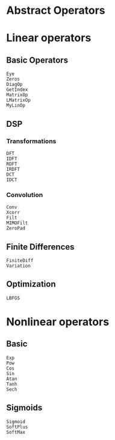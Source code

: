 # Abstract Operators

# Linear operators

## Basic Operators 

```@docs
Eye
Zeros
DiagOp
GetIndex
MatrixOp
LMatrixOp
MyLinOp
```

## DSP

### Transformations

```@docs
DFT
IDFT
RDFT
IRDFT
DCT
IDCT
```

### Convolution

```@docs
Conv
Xcorr
Filt
MIMOFilt
ZeroPad
```

## Finite Differences

```@docs
FiniteDiff
Variation
```

## Optimization

```@docs
LBFGS
```

# Nonlinear operators

## Basic

```@docs
Exp
Pow
Cos
Sin
Atan
Tanh
Sech
```

## Sigmoids

```@docs
Sigmoid
SoftPlus
SoftMax
```


